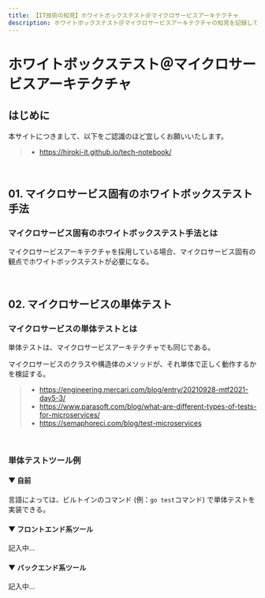 ```yaml
---
title: 【IT技術の知見】ホワイトボックステスト＠マイクロサービスアーキテクチャ
description: ホワイトボックステスト＠マイクロサービスアーキテクチャの知見を記録しています。
---
```


# ホワイトボックステスト＠マイクロサービスアーキテクチャ

## はじめに

本サイトにつきまして、以下をご認識のほど宜しくお願いいたします。

> - https://hiroki-it.github.io/tech-notebook/

<br>

## 01. マイクロサービス固有のホワイトボックステスト手法

### マイクロサービス固有のホワイトボックステスト手法とは

マイクロサービスアーキテクチャを採用している場合、マイクロサービス固有の観点でホワイトボックステストが必要になる。

<br>

## 02. マイクロサービスの単体テスト

### マイクロサービスの単体テストとは

単体テストは、マイクロサービスアーキテクチャでも同じである。

マイクロサービスのクラスや構造体のメソッドが、それ単体で正しく動作するかを検証する。

> - https://engineering.mercari.com/blog/entry/20210928-mtf2021-day5-3/
> - https://www.parasoft.com/blog/what-are-different-types-of-tests-for-microservices/
> - https://semaphoreci.com/blog/test-microservices

<br>

### 単体テストツール例

#### ▼ 自前

言語によっては、ビルトインのコマンド (例：`go test`コマンド) で単体テストを実装できる。

#### ▼ フロントエンド系ツール

記入中...

#### ▼ バックエンド系ツール

記入中...

<br>

